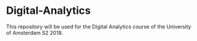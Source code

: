 # Digital-Analytics

This repository will be used for the Digital Analytics course of the University of Amsterdam S2 2018.
